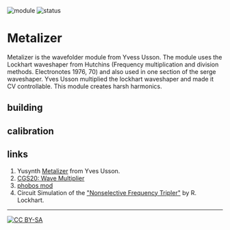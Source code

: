![module](https://img.shields.io/badge/module-other-yellow)
![status](https://img.shields.io/badge/status-work%20in%20progress-orange)

# Metalizer

Metalizer is the wavefolder module from Yvess Usson. The module uses the Lockhart waveshaper from Hutchins (Frequency multiplication and division methods. Electronotes 1976, 70) and also used in one section of the serge waveshaper. Yves Usson multiplied the lockhart waveshaper and made it CV controllable. This module creates harsh harmonics. 

## building

## calibration

## links

1) Yusynth [Metalizer](http://yusynth.net/Modular/EN/METALIZER/) from Yves Usson.
1) [CGS20: Wave Multiplier](https://www.elby-designs.com/webtek/cgs/cgs29/cgs29_wave_multiplier.html)
1) [phobos mod](http://electro-music.com/forum/phpbb-files/ken_stone_wavefolder_phobos_mod_173.gif)
1) Circuit Simulation of the ["Nonselective Frequency Tripler"](https://www.falstad.com/circuit/circuitjs.html?cct=$+1+0.000005+12.050203812241895+50+5+43%0At+208+288+256+288+0+1+0.5622631831784811+0.6027259197443353+100%0At+208+192+256+192+0+-1+0.5622631831784811+-0.5915286149180423+100%0Ar+256+176+256+112+0+15000%0AR+256+112+256+80+0+0+40+15+0+0+0.5%0Aw+256+208+256+240+0%0Aw+256+240+256+272+0%0Aw+256+240+320+240+0%0AR+256+368+256+416+0+0+40+-15+0+0+0.5%0Ar+256+368+256+304+0+15000%0Aw+208+192+208+240+0%0Aw+208+240+208+288+0%0Aw+208+240+160+240+0%0Aa+400+256+512+256+8+15+-15+1000000+0.00008844289781267837+0+100000%0Aa+400+336+512+336+8+15+-15+1000000+0.8845262653143774+0+100000%0Ar+400+240+320+240+0+10000%0Ar+400+176+512+176+0+100000%0Ar+512+256+592+256+0+1000%0Aw+400+176+400+240+0%0Aw+512+176+512+256+0%0Ag+400+272+400+288+0%0Ag+400+352+400+384+0%0Ag+592+400+592+432+0%0Ar+512+336+592+336+0+1000%0Ar+592+336+592+400+0+1000%0Aw+320+240+320+320+0%0Aw+320+320+400+320+0%0Ap+592+256+656+256+1+0%0Ap+592+336+656+336+1+0%0AR+112+208+112+160+0+1+20+10+0+0+0.5%0A174+112+272+160+224+1+100000+0.7871+Resistance%0Ag+112+272+112+320+0%0Ao+26+64+0+4098+20+0.1+0+1%0Ao+27+64+0+4098+10+0.1+1+1%0Ao+28+64+0+4099+10+0.00078125+2+2+28+3%0A) by R. Lockhart.

---
[![CC BY-SA](https://licensebuttons.net/l/by-sa/3.0/88x31.png)](https://creativecommons.org/licenses/by-sa/4.0/)
